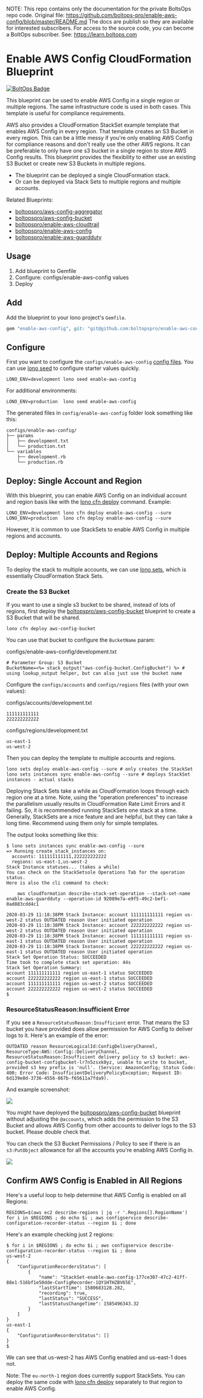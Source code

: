 <!-- note marker start -->
NOTE: This repo contains only the documentation for the private BoltsOps repo code.
Original file: https://github.com/boltops-pro/enable-aws-config/blob/master/README.md
The docs are publish so they are available for interested subscribers.
For access to the source code, you can become a BoltOps subscriber.
See: https://learn.boltops.com

<!-- note marker end -->

# Enable AWS Config CloudFormation Blueprint

[![BoltOps Badge](https://img.boltops.com/boltops/badges/boltops-badge.png)](https://www.boltops.com)

This blueprint can be used to enable AWS Config in a single region or multiple regions. The same infrastructure code is used in both cases. This template is useful for compliance requirements.

AWS also provides a CloudFormation StackSet example template that enables AWS Config in every region. That template creates an S3 Bucket in every region. This can be a little messy if you're only enabling AWS Config for compliance reasons and don't really use the other AWS regions. It can be preferable to only have one s3 bucket in a single region to store AWS Config results. This blueprint provides the flexibility to either use an existing S3 Bucket or create new S3 Buckets in multiple regions.

* The blueprint can be deployed a single CloudFormation stack.
* Or can be deployed via Stack Sets to multiple regions and multiple accounts.

Related Blueprints:

* [boltopspro/aws-config-aggregator](https://github.com/boltopspro/aws-config-aggregator)
* [boltopspro/aws-config-bucket](https://github.com/boltopspro/aws-config-bucket)
* [boltopspro/enable-aws-cloudtrail](https://github.com/boltopspro/enable-aws-cloudtrail)
* [boltopspro/enable-aws-config](https://github.com/boltopspro/enable-aws-config)
* [boltopspro/enable-aws-guardduty](https://github.com/boltopspro/enable-guardduty)

## Usage

1. Add blueprint to Gemfile
2. Configure: configs/enable-aws-config values
3. Deploy

## Add

Add the blueprint to your lono project's `Gemfile`.

```ruby
gem "enable-aws-config", git: "git@github.com:boltopspro/enable-aws-config.git"
```

## Configure

First you want to configure the `configs/enable-aws-config` [config files](https://lono.cloud/docs/core/configs/).  You can use [lono seed](https://lono.cloud/reference/lono-seed/) to configure starter values quickly.

    LONO_ENV=development lono seed enable-aws-config

For additional environments:

    LONO_ENV=production  lono seed enable-aws-config

The generated files in `config/enable-aws-config` folder look something like this:

    configs/enable-aws-config/
    ├── params
    │   ├── development.txt
    │   └── production.txt
    └── variables
        ├── development.rb
        └── production.rb

## Deploy: Single Account and Region

With this blueprint, you can enable AWS Config on an individual account and region basis like with the [lono cfn deploy](https://lono.cloud/reference/lono-cfn-deploy/) command. Example:

    LONO_ENV=development lono cfn deploy enable-aws-config --sure
    LONO_ENV=production  lono cfn deploy enable-aws-config --sure

However, it is common to use StackSets to enable AWS Config in multiple regions and accounts.

## Deploy: Multiple Accounts and Regions

To deploy the stack to multiple accounts, we can use [lono sets](https://lono.cloud/docs/stack-sets/lono-sets/), which is essentially CloudFormation Stack Sets.

### Create the S3 Bucket

If you want to use a single s3 bucket to be shared, instead of lots of regions, first deploy the [boltopspro/aws-config-bucket](https://github.com/boltopspro/aws-config-bucket) blueprint to create a S3 Bucket that will be shared.

    lono cfn deploy aws-config-bucket

You can use that bucket to configure the `BucketName` param:

configs/enable-aws-config/development.txt

    # Parameter Group: S3 Bucket
    BucketName=<%= stack_output("aws-config-bucket.ConfigBucket") %> # using lookup_output helper, but can also just use the bucket name

Configure the `configs/accounts` and `configs/regions` files (with your own values):

configs/accounts/development.txt

    111111111111
    222222222222

configs/regions/development.txt

    us-east-1
    us-west-2

Then you can deploy the template to multiple accounts and regions.

    lono sets deploy enable-aws-config --sure # only creates the StackSet
    lono sets instances sync enable-aws-config --sure # deploys StackSet instances - actual stacks

Deploying Stack Sets take a while as CloudFormation loops through each region one at a time. Note, using the "operation preferences" to increase the parallelism usually results in CloudFormation Rate Limit Errors and it failing. So, it is recommended running StackSets one stack at a time. Generally, StackSets are a nice feature and are helpful, but they can take a long time. Recommend using them only for simple templates.

The output looks something like this:

    $ lono sets instances sync enable-aws-config --sure
    => Running create_stack_instances on:
      accounts: 111111111111,222222222222
      regions: us-east-1,us-west-2
    Stack Instance statuses... (takes a while)
    You can check on the StackSetsole Operations Tab for the operation status.
    Here is also the cli command to check:

        aws cloudformation describe-stack-set-operation --stack-set-name enable-aws-guardduty --operation-id 92089e7a-e9f5-49c2-bef1-0ad883cdd4c1

    2020-03-29 11:18:38PM Stack Instance: account 111111111111 region us-west-2 status OUTDATED reason User initiated operation
    2020-03-29 11:18:38PM Stack Instance: account 222222222222 region us-west-2 status OUTDATED reason User initiated operation
    2020-03-29 11:18:38PM Stack Instance: account 111111111111 region us-east-1 status OUTDATED reason User initiated operation
    2020-03-29 11:18:38PM Stack Instance: account 222222222222 region us-east-1 status OUTDATED reason User initiated operation
    Stack Set Operation Status: SUCCEEDED
    Time took to complete stack set operation: 44s
    Stack Set Operation Summary:
    account 111111111111 region us-east-1 status SUCCEEDED
    account 222222222222 region us-east-1 status SUCCEEDED
    account 111111111111 region us-west-2 status SUCCEEDED
    account 222222222222 region us-west-2 status SUCCEEDED
    $

### ResourceStatusReason:Insufficient Error

If you see a `ResourceStatusReason:Insufficient` error. That means the S3 bucket you have provided does allow permission for AWS Config to deliver logs to it. Here's an example of the error:

    OUTDATED reason ResourceLogicalId:ConfigDeliveryChannel, ResourceType:AWS::Config::DeliveryChannel, ResourceStatusReason:Insufficient delivery policy to s3 bucket: aws-config-bucket-configbucket-lr7n5zsxk0yz, unable to write to bucket, provided s3 key prefix is 'null'. (Service: AmazonConfig; Status Code: 400; Error Code: InsufficientDeliveryPolicyException; Request ID: 6d139e0d-3736-4556-867b-f65611a7fda9).

And example screenshot:

![](https://img.boltops.com/boltopspro/blueprints/enable-aws-config/insufficient-permission.png)

You might have deployed the [boltopspro/aws-config-bucket](https://github.com/boltopspro/aws-config-bucket) blueprint without adjusting the `@accounts`, which adds the permission to the S3 Bucket and allows AWS Config from other accounts to deliver logs to the S3 bucket. Please double check that.

You can check the S3 Bucket Permissions / Policy to see if there is an `s3:PutObject` allowance for all the accounts you're enabling AWS Config in.

![](https://img.boltops.com/boltopspro/blueprints/enable-aws-config/check-bucket-policy.png)

## Confirm AWS Config is Enabled in All Regions

Here's a useful loop to help determine that AWS Config is enabled on all Regions:

    REGIONS=$(aws ec2 describe-regions | jq -r '.Regions[].RegionName')
    for i in $REGIONS ; do echo $i ; aws configservice describe-configuration-recorder-status --region $i ; done

Here's an example checking just 2 regions:

    $ for i in $REGIONS ; do echo $i ; aws configservice describe-configuration-recorder-status --region $i ; done
    us-west-2
    {
        "ConfigurationRecordersStatus": [
            {
                "name": "StackSet-enable-aws-config-177ce307-47c2-41ff-88e1-516bf1e50dde-ConfigRecorder-1QY1HTHZBV65E",
                "lastStartTime": 1580683128.282,
                "recording": true,
                "lastStatus": "SUCCESS",
                "lastStatusChangeTime": 1585496343.32
            }
        ]
    }
    us-east-1
    {
        "ConfigurationRecordersStatus": []
    }
    $

We can see that us-west-2 has AWS Config enabled and us-east-1 does not.

Note: The `eu-north-1` region does currently support StackSets. You can deploy the same code with [lono cfn deploy](https://lono.cloud/reference/lono-cfn-deploy/) separately to that region to enable AWS Config.
